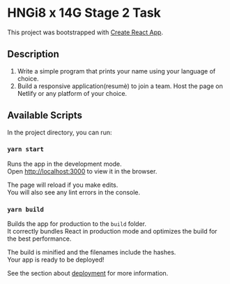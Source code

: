# HNGi8 x 14G Stage 2 Task

This project was bootstrapped with [Create React App](https://github.com/facebook/create-react-app).

## Description

1. Write a simple program that prints your name using your language of choice.
2. Build a responsive application(resumè) to join a team. Host the page on Netlify or any platform of your choice.

## Available Scripts

In the project directory, you can run:

### `yarn start`

Runs the app in the development mode.\
Open [http://localhost:3000](http://localhost:3000) to view it in the browser.

The page will reload if you make edits.\
You will also see any lint errors in the console.

### `yarn build`

Builds the app for production to the `build` folder.\
It correctly bundles React in production mode and optimizes the build for the best performance.

The build is minified and the filenames include the hashes.\
Your app is ready to be deployed!

See the section about [deployment](https://facebook.github.io/create-react-app/docs/deployment) for more information.
